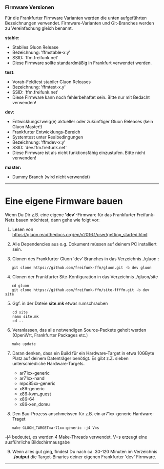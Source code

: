 ### Firmware Versionen
Für die Frankfurter Firmware Varianten werden die unten aufgeführten Bezeichnungen verwendet.
Firmware-Varianten und Git-Branches werden zu Vereinfachung gleich benannt.

**stable:**
* Stabiles Gluon Release
* Bezeichnung: 'ffmstable-x.y'
* SSID: 'ffm.freifunk.net'
* Diese Firmware sollte standardmäßig in Frankfurt verwendet werden.


**test:**
* Vorab-Feldtest stabiler Gluon Releases
* Bezeichnung: 'ffmtest-x.y'
* SSID: 'ffm.freifunk.net'
* Diese Firmware kann noch fehlerbehaftet sein. Bitte nur mit Bedacht verwenden!

**dev:**
* Entwicklungszweig(e) aktueller oder zukünftiger Gluon Releases (kein Gluon Master!)
* Frankfurter Entwicklungs-Bereich
* Systemtest unter Realbedingungen
* Bezeichnung: 'ffmdev-x.y'
* SSID: 'dev.ffm.freifunk.net'
* Diese Firmware ist als nicht funktionsfähig einzustufen. Bitte nicht verwenden!

**master:**
* Dummy Branch (wird nicht verwendet)

---

# Eine eigene Firmware bauen

Wenn Du Dir z.B. eine eigene **'dev'**-Firmware für das Frankfurter Freifunk-Netz bauen möchtest, dann gehe wie folgt vor:

1) Lesen von https://gluon.readthedocs.org/en/v2016.1/user/getting_started.html

2) Alle Dependencies aus o.g. Dokument müssen auf deinem PC installiert sein.

3) Clonen des Frankfurter Gluon 'dev' Branches in das Verzeichnis ./gluon :
```
   git clone https://github.com/freifunk-ffm/gluon.git -b dev gluon
```
4) Clonen der Frankfurter Site-Konfiguration in das Verzeichnis ./gluon/site
```
   cd gluon
   git clone https://github.com/freifunk-ffm/site-ffffm.git -b dev site 
```
5) Ggf. in der Dateie **site.mk** etwas rumschrauben
   ```
   cd site
   nano site.mk
   cd ..
   ```
6) Veranlassen, das alle notwendigen Source-Packete geholt werden (OpenWrt, Frankfurter Packages etc.)
```
   make update
```

7) Daran denken, dass ein Build für ein Hardware-Target in etwa 10GByte Platz auf deinem Datenträger benötigt. Es gibt z.Z. sieben unterschiedliche Hardware-Targets. 
   * ar71xx-generic
   * ar71xx-nand
   * mpc85xx-generic
   * x86-generic
   * x86-kvm_guest
   * x86-64
   * x86-xen_domu

8) Den Bau-Prozess anschmeissen für z.B. ein ar71xx-generic Hardware-Traget
```
   make GLUON_TARGET=ar71xx-generic -j4 V=s
```
-j4 bedeutet, es werden 4 Make-Threads verwendet. V=s erzeugt eine ausführliche Bildschirmausgabe

9) Wenn alles gut ging, findest Du nach ca. 30-120 Minuten im Verzeichnis **./output** die Target-Binaries deiner eigenen Frankfurter 'dev' Firmware.

---
